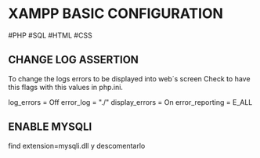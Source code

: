 # XAMPP BASIC CONFIGURATION
#PHP #SQL #HTML #CSS
## CHANGE LOG ASSERTION 

To change the logs errors to be displayed into web´s screen 
Check to have this flags with this values in php.ini. 

log_errors = Off
error_log = "./"
display_errors = On
error_reporting = E_ALL

## ENABLE MYSQLI

find extension=mysqli.dll y descomentarlo